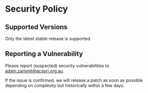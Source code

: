 # Security Policy

## Supported Versions

Only the latest stable release is supported.

## Reporting a Vulnerability

Please report (suspected) security vulnerabilities to <adam.zammit@acspri.org.au>.

If the issue is confirmed, we will release a patch as soon as possible depending on complexity but historically within a few days.
